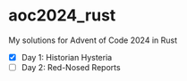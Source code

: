# aoc2024_rust

My solutions for Advent of Code 2024 in Rust

- [x] Day 1: Historian Hysteria
- [ ] Day 2: Red-Nosed Reports
